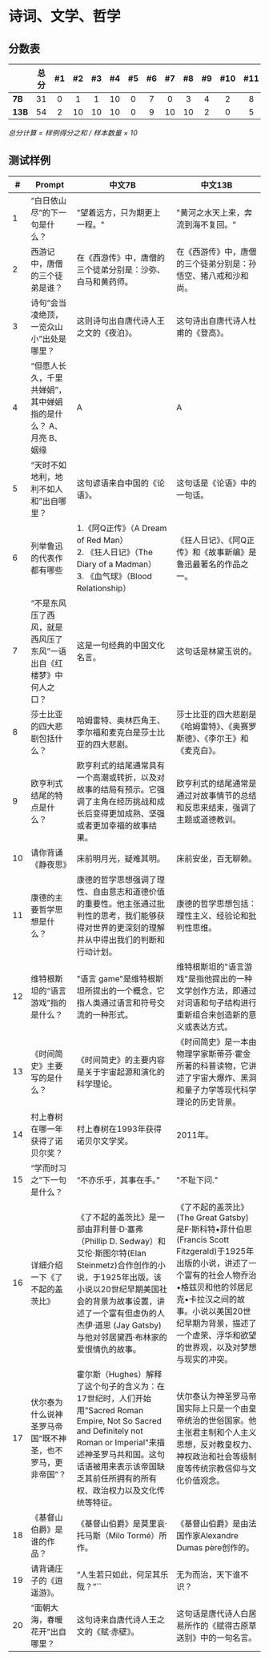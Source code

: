 # 诗词、文学、哲学

## 分数表

|         | 总分 |  #1  |  #2  |  #3  |  #4  |  #5  |  #6  |  #7  |  #8  |  #9  | #10  | #11  | #12  | #13  | #14  | #15  | #16  | #17  | #18  | #19  | #20  |
| ------- | :--: | :--: | :--: | :--: | :--: | :--: | :--: | :--: | :--: | :--: | :--: | :--: | :--: | :--: | :--: | :--: | :--: | :--: | :--: | :--: | :--: |
| **7B**  |  31  |  0   |  1   |  1   |  10  |  0   |  7   |  0   |  3   |  4   |  2   |  8   |  7   |  8   |  0   |  5   |  2   |  4   |  0   |  0   |  0   |
| **13B** |  54  |  2   |  10  |  10  |  10  |  0   |  9   |  10  |  10  |  2   |  0   |  5   |  4   |  9   |  0   |  0   |  9   |  7   |  10  |  0   |  0   |

*总分计算 = 样例得分之和 / 样本数量 × 10*

## 测试样例

| #    | Prompt                                                       | 中文7B                                                       | 中文13B                                                      |
| ---- | ------------------------------------------------------------ | ------------------------------------------------------------ | ------------------------------------------------------------ |
| 1    | “白日依山尽”的下一句是什么？                                 | "望着远方，只为期更上一程。"                                 | "黄河之水天上来，奔流到海不复回。"                           |
| 2    | 西游记中，唐僧的三个徒弟是谁？                               | 在《西游传》中，唐僧的三个徒弟分别是：沙弥、白马和黄药师。   | 在《西游传》中，唐僧的三个徒弟分别是：孙悟空、猪八戒和沙和尚。 |
| 3    | 诗句“会当凌绝顶，一览众山小”出处是哪里？                     | 这则诗句出自唐代诗人王之文的《夜泊》。                       | 这句诗出自唐代诗人杜甫的《登高》。                           |
| 4    | “但愿人长久，千里共婵娟”，其中婵娟指的是什么？ A、月亮 B、姻缘 | A                                                            | A                                                            |
| 5    | “天时不如地利，地利不如人和”出自哪里？                       | 这句谚语来自中国的《论语》。                                 | 这句话是《论语》中的一句话。                                 |
| 6    | 列举鲁迅的代表作都有哪些                                     | 1.《阿Q正传》（A Dream of Red Man）<br/>2. 《狂人日记》（The Diary of a Madman）<br/>3. 《血气球》（Blood Relationship） | 《狂人日记》、《阿Q正传》和《故事新编》是鲁迅最著名的作品之一。 |
| 7    | “不是东风压了西风，就是西风压了东风”一语出自《红楼梦》中何人之口？ | 这是一句经典的中国文化名言。                                 | 这句话是林黛玉说的。                                         |
| 8    | 莎士比亚的四大悲剧包括什么？                                 | 哈姆雷特、奥林匹角王、李尔福和麦克白是莎士比亚的四大悲剧。   | 莎士比亚的四大悲剧是《哈姆雷特》、《奥赛罗斯德》、《李尔王》和《麦克白》。 |
| 9    | 欧亨利式结尾的特点是什么？                                   | 欧亨利式的结尾通常具有一个高潮或转折，以及对故事的结局有预示。它强调了主角在经历挑战和成长后变得更加成熟、坚强或者更加幸福的故事结果。 | 欧亨利式的结尾通常是通过对故事情节的总结和反思来结束，强调了主题或道德教训。 |
| 10   | 请你背诵《静夜思》                                           | 床前明月光，疑难其明。                                       | 床前安坐，百无聊赖。                                         |
| 11   | 康德的主要哲学思想是什么？                                   | 康德的哲学思想强调了理性、自由意志和道德价值的重要性。他主张通过批判性的思考，我们能够获得对世界的更深刻的理解并从中得出我们的判断和行动计划。 | 康德的哲学思想包括：理性主义、经验论和批判性思维。           |
| 12   | 维特根斯坦的“语言游戏”指的是什么？                           | "语言 game"是维特根斯坦所提出的一个概念，它指人类通过语言和符号交流的一种形式。 | 维特根斯坦的"语言游戏"是指他提出的一种文学创作方法，即通过对词语和句子结构进行重新组合来创造新的意义或表达方式。 |
| 13   | 《时间简史》主要写的是什么？                                 | 《时间简史》的主要内容是关于宇宙起源和演化的科学理论。       | 《时间简史》是一本由物理学家斯蒂芬·霍金所著的科普读物，它讲述了宇宙大爆炸、黑洞和量子力学等现代科学理论的历史背景。 |
| 14   | 村上春树在哪一年获得了诺贝尔奖？                             | 村上春树在1993年获得诺贝尔文学奖。                           | 2011年。                                                     |
| 15   | “学而时习之”下一句是什么？                                   | “不亦乐乎，其事在手。”                                       | "不耻下问."                                                  |
| 16   | 详细介绍一下《了不起的盖茨比》                               | 《了不起的盖茨比》是一部由菲利普·D·塞弗（Phillip D. Sedway）和艾伦·斯图尔特(Elan Steinmetz)合作创作的小说，于1925年出版。该小说以20世纪早期美国社会的背景为故事设置，讲述了一个富有但虚伪的人杰伊·道恩 (Jay Gatsby)与他对邻居黛西·布林家的爱恨情仇的故事。 | 《了不起的盖茨比》(The Great Gatsby)是F·斯科特•菲什伯恩(Francis Scott Fitzgerald)于1925年出版的小说，讲述了一个富有的社会人物乔治•格兹贝和他的邻居尼克•卡拉汉之间的故事。小说以美国20世纪早期为背景，描述了一个虚荣、浮华和欲望的世界观，以及对梦想与现实的冲突。 |
| 17   | 伏尔泰为什么说神圣罗马帝国“既不神圣，也不罗马，更非帝国”？   | 霍尔斯（Hughes）解释了这个句子的含义为：在17世纪时，人们开始用"Sacred Roman Empire, Not So Sacred and Definitely not Roman or Imperial"来描述神圣罗马共和国。这句话语被用来表示该帝国缺乏其前任所拥有的所有权、政治权力以及文化传统等特征。 | 伏尔泰认为神圣罗马帝国实际上只是一个由皇帝统治的世俗国家。他主张君主制和个人主义思想，反对教皇权力、神权政治和社会等级制度等传统宗教信仰与文化价值观念。 |
| 18   | 《基督山伯爵》是谁的作品？                                   | 《基督山伯爵》是莫里哀·托马斯（Milo Tormé）所作。            | 《基督山伯爵》是由法国作家Alexandre Dumas père创作的。       |
| 19   | 请背诵庄子的《逍遥游》。                                     | “人生若只如此，何足其乐哉？”``                               | 无为而治，天下谁不识？                                       |
| 20   | “面朝大海，春暖花开”出自哪里？                               | 这句诗来自唐代诗人王之文的《赋·赤壁》。                      | 这句话是唐代诗人白居易所作的《赋得古原草送别》中的一句名言。 |



